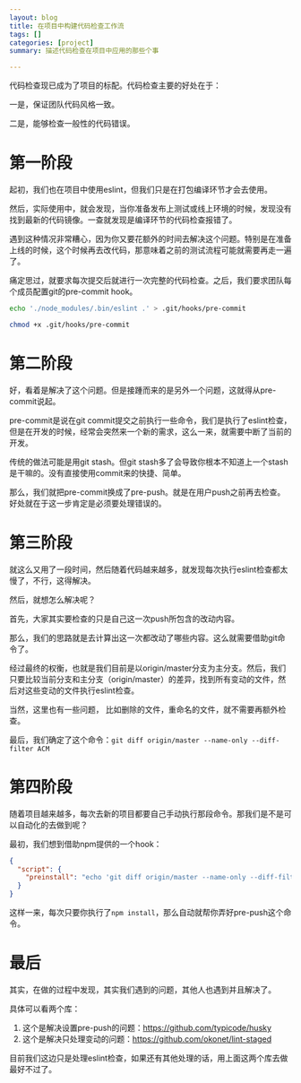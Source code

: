 ```yaml
---
layout: blog
title: 在项目中构建代码检查工作流
tags: []
categories: [project]
summary: 描述代码检查在项目中应用的那些个事

---
```


代码检查现已成为了项目的标配。代码检查主要的好处在于：

一是，保证团队代码风格一致。

二是，能够检查一般性的代码错误。

# 第一阶段

起初，我们也在项目中使用eslint，但我们只是在打包编译环节才会去使用。

然后，实际使用中，就会发现，当你准备发布上测试或线上环境的时候，发现没有找到最新的代码镜像。一查就发现是编译环节的代码检查报错了。

遇到这种情况非常糟心，因为你又要花额外的时间去解决这个问题。特别是在准备上线的时候，这个时候再去改代码，那意味着之前的测试流程可能就需要再走一遍了。

痛定思过，就要求每次提交后就进行一次完整的代码检查。之后，我们要求团队每个成员配置git的pre-commit hook。

```bash
echo './node_modules/.bin/eslint .' > .git/hooks/pre-commit

chmod +x .git/hooks/pre-commit
```

# 第二阶段

好，看着是解决了这个问题。但是接踵而来的是另外一个问题，这就得从pre-commit说起。

pre-commit是说在git commit提交之前执行一些命令，我们是执行了eslint检查，但是在开发的时候，经常会突然来一个新的需求，这么一来，就需要中断了当前的开发。

传统的做法可能是用git stash。但git stash多了会导致你根本不知道上一个stash是干嘛的。没有直接使用commit来的快捷、简单。

那么，我们就把pre-commit换成了pre-push。就是在用户push之前再去检查。好处就在于这一步肯定是必须要处理错误的。

# 第三阶段

就这么又用了一段时间，然后随着代码越来越多，就发现每次执行eslint检查都太慢了，不行，这得解决。

然后，就想怎么解决呢？

首先，大家其实要检查的只是自己这一次push所包含的改动内容。

那么，我们的思路就是去计算出这一次都改动了哪些内容。这么就需要借助git命令了。

经过最终的权衡，也就是我们目前是以origin/master分支为主分支。然后，我们只要比较当前分支和主分支（origin/master）的差异，找到所有变动的文件，然后对这些变动的文件执行eslint检查。

当然，这里也有一些问题， 比如删除的文件，重命名的文件，就不需要再额外检查。

最后，我们确定了这个命令：`git diff origin/master --name-only --diff-filter ACM`

# 第四阶段

随着项目越来越多，每次去新的项目都要自己手动执行那段命令。那我们是不是可以自动化的去做到呢？

最初，我们想到借助npm提供的一个hook：

```json
{
  "script": {
    "preinstall": "echo 'git diff origin/master --name-only --diff-filter ACM | egrep -i '\\.(js|vue)$' | xargs ./node_modules/.bin/eslint' > .git/hooks/pre-push && chmod +x .git/hooks/pre-push"
  }
}
```

这样一来，每次只要你执行了`npm install`，那么自动就帮你弄好pre-push这个命令。

# 最后

其实，在做的过程中发现，其实我们遇到的问题，其他人也遇到并且解决了。

具体可以看两个库：

1. 这个是解决设置pre-push的问题：<https://github.com/typicode/husky>
1. 这个是解决只处理变动的问题：<https://github.com/okonet/lint-staged>

目前我们这边只是处理eslint检查，如果还有其他处理的话，用上面这两个库去做最好不过了。

